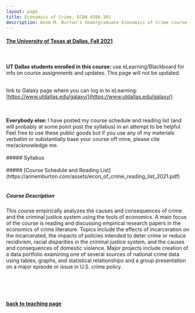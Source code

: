 ```yaml
---
layout: page
title: Economics of Crime, ECON 4396.501
description: Anne M. Burton's Undergraduate Economics of Crime course
---
```


#### [The University of Texas at Dallas, Fall 2021](https://annemburton.com/pages/teaching/econ_of_crime_2021f.html)

<br/>
<br/>
<strong> UT Dallas students enrolled in this course: </strong> use eLearning/Blackboard for info on course assignments and updates. This page will not be updated.

<br/>
<br/>

link to Galaxy page where you can log in to eLearning: [https://www.utdallas.edu/galaxy/](https://www.utdallas.edu/galaxy/)


<br/>
<br/>
<strong> Everybody else: </strong> I have posted my course schedule and reading list (and will probably at some point post the syllabus) in an attempt to be helpful. Feel free to use these public goods but if you use any of my materials verbatim or substantially base your course off mine, please cite me/acknowledge me.

<br/>
<br/>
##### Syllabus

<br/>
<br/>
##### [Course Schedule and Reading List](https://annemburton.com/assets/econ_of_crime_reading_list_2021.pdf)

<br/>
<br/>

##### Course Description

This course empirically analyzes the causes and consequences of crime and the criminal justice system using the tools of economics. A main focus of the course is reading and discussing empirical research papers in the economics of crime literature. Topics include the effects of incarceration on the incarcerated, the impacts of policies intended to deter crime or reduce recidivism, racial disparities in the criminal justice system, and the causes and consequences of domestic violence. Major projects include creation of a data portfolio examining one of several sources of national crime data using tables, graphs, and statistical relationships and a group presentation on a major episode or issue in U.S. crime policy.


<br/>
<br/>
<br/>

#### [back to teaching page](https://annemburton.com/pages/teaching.html)


<!-- Note: this is how to write a comment in HTML. Everything in here won't show up on your webpage.-->

<!--
To increase the size of the title, use fewer # in front of the paper title.
To decrease the size of the title, use more #. 
To remove the italics, remove the * before and after the description
To remove the underline from the title, remove the <u> tags (<u> and </u>)
-->